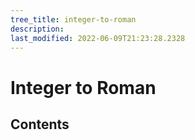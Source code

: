 ```yaml
---
tree_title: integer-to-roman
description: 
last_modified: 2022-06-09T21:23:28.2328
---
```


# Integer to Roman

## Contents
